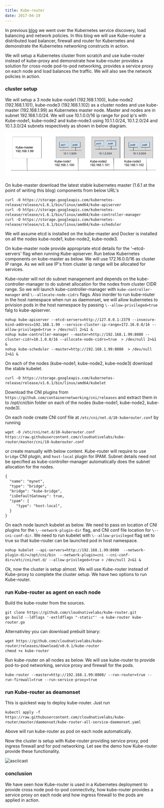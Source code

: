 ```yaml
---
title: Kube-router
date: 2017-04-19
---
```


In previous [blog](https://cloudnativelabs.github.io/post/2017-04-18-kubernetes-networking/) we went over the Kubernetes service discovery, load balancing and network policies. In this blog we will use Kube-router a distributed load balancer, firewall and router for Kubernetes and demonstrate the Kubernetes networking constructs in action.

We will setup a Kubernetes cluster from scratch and use kube-router instead of kube-proxy and demonstrate how kube-router provides a solution for cross-node pod-to-pod networking, provides a service proxy on each node and load balances the traffic. We will also see the network policies in action.

### cluster setup

We will setup a 3 node kube-node1 (192.168.1.100), kube-node2 (192.168.1.101), kube-node3 (192.168.1.102) as a cluster nodes and use kube-master (192.168.1.99) as Kubernetes master node. Master and nodes are in subnet 192.168.1.0/24. We will use 10.1.0.0/16 ip range for pod ip's with Kube-node1, kube-node2 and kube-node3 using 10.1.1.0/24, 10.1.2.0/24 and 10.1.3.0/24 subnets respectively as shown in below diagram.

![Demo setup](/img/demo-setup.jpg)

On kube-master download the latest stable kubernetes master (1.6.1 at the point of writing this blog) components from below URL's
    
``` :text  
curl -O https://storage.googleapis.com/kubernetes-release/release/v1.6.1/bin/linux/amd64/kube-apiserver
curl -O https://storage.googleapis.com/kubernetes-release/release/v1.6.1/bin/linux/amd64/kube-controller-manager
curl -O https://storage.googleapis.com/kubernetes-release/release/v1.6.1/bin/linux/amd64/kube-scheduler
```    

We will assume etcd is installed on the kube-master and Docker is installed on all the nodes kube-node1, kube-node2, kube-node3.

On kube-master node provide appropriate etcd details for the '–etcd-servers' flag when running Kube-apiserver. Run below Kubernetes components on kube-master as below. We will use 172.16.0.0/16 as cluster IP range. As we will see IP's from cluster ip range will be allocated for services.

Kube-router will not do subnet management and depends on the kube-controller-manager to do subnet allocation for the nodes from cluster CIDR range. So we will launch kube-controller-manager with `kube-controller-manager` and `\--allocate-node-cidrs` flags. Also inorder to run kube-router in the host namespace when run as daemonset, we will allow kubernetes to privision pods in the host namespace by passing `\--allow-privileged=true` falg to kube-apiserver.
    
``` :text  
nohup kube-apiserver --etcd-servers=http://127.0.0.1:2379 --insecure-bind-address=192.168.1.99 --service-cluster-ip-range=172.16.0.0/16 --allow-privileged=true > /dev/null 2>&1 &
nohup kube-controller-manager --master=http://192.168.1.99:8080 --cluster-cidr=10.1.0.0/16 --allocate-node-cidrs=true  > /dev/null 2>&1 &
nohup kube-scheduler --master=http://192.168.1.99:8080  > /dev/null 2>&1 &
```    

On each of the nodes (kube-node1, kube-node2, kube-node3) download the stable kubelet.
    
``` :text
curl -O https://storage.googleapis.com/kubernetes-release/release/v1.6.1/bin/linux/amd64/kubelet
``` 

Download the CNI plugins from `https://github.com/containernetworking/cni/releases` and extract them in to /opt/cni/bin folder on each of the nodes (kube-node1, kube-node2, kube-node3).

On each node create CNI conf file at `/etc/cni/net.d/10-kuberouter.conf` by running
    
    
``` :text
wget -O /etc/cni/net.d/10-kuberouter.conf https://raw.githubusercontent.com/cloudnativelabs/kube-router/master/cni/10-kuberouter.conf
```    

or create manually with below content. Kube-router will require to use `bridge` CNI plugin, and `host-local` plugin for IPAM. Subnet details need not be specified as kube-controller-manager automatically does the subnet allocation for the nodes.
    
``` :text   
{
  "name": "mynet",
  "type": "bridge",
  "bridge": "kube-bridge",
  "isDefaultGateway": true,
  "ipam": {
     "type": "host-local",
  }
}
```
    

On each node launch kubelet as below. We need to pass on location of CNI plugins for the `\--network-plugin-dir` flag, and CNI conf file location for `\--cni-conf-dir`. We need to run kubelet with `\--allow-privileged` flag set to true so that kube-router can be launched pod in host namespace.
    
``` :text  
nohup kubelet --api-servers=http://192.168.1.99:8080  --network-plugin-dir=/opt/cni/bin  --network-plugin=cni --cni-conf-dir=/etc/cni/net.d/ --allow-privileged=true > /dev/null 2>&1 &
```    

Ok, now the cluster is setup almost. We will use Kube-router instead of Kube-proxy to complete the cluster setup. We have two options to run Kube-router.

### run Kube-router as agent on each node

Build the kube-router from the sources.
    
``` :text  
git clone https://github.com/cloudnativelabs/kube-router.git
go build --ldflags '-extldflags "-static"' -o kube-router kube-router.go
```    

Alternativley you can download prebuilt binary:
    
``` :text
wget https://github.com/cloudnativelabs/kube-router/releases/download/v0.0.1/kube-router
chmod +x kube-router
```    

Run kube-router on all nodes as below. We will use kube-router to provide pod-to-pod networking, service proxy and firewall for the pods.
    
``` :text
kube-router --master=http://192.168.1.99:8080/ --run-router=true --run-firewall=true --run-service-proxy=true
```

### run Kube-router as deamonset

This is quickest way to deploy kube-router. Just run
    
``` :text  
kubectl apply -f https://raw.githubusercontent.com/cloudnativelabs/kube-router/master/daemonset/kube-router-all-service-daemonset.yaml
```    

Above will run kube-router as pod on each node automatically.

Now the cluster is setup with Kube-router providing service proxy, pod ingress firewall and for pod networking. Let see the demo how Kube-router provide these functionality.

![asciicast](https://asciinema.org/a/118056.png)

### conclusion

We have seen how Kube-router is used in a Kubernetes deployment to provide cross node pod-to-pod connectivity, how kube-router provides a service proxy on each node and how ingress firewall to the pods are applied in action.
